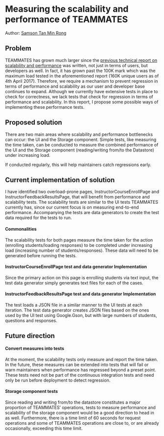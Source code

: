 # Measuring the scalability and performance of TEAMMATES
Author: [Samson Tan Min Rong](bit.ly/samsontanresume)
## Problem
TEAMMATES has grown much larger since the [previous technical report on scalability and performance](https://docs.google.com/document/pub?id=1C7fn11fKsgGUx0AT_nH9ZQBi3G7o5zpYqwIIAC40CxU&embedded=true) was written, not just in terms of users, but developers as well. In fact, it has grown past the 100K mark which was the maximum load tested in the aforementioned report (160K unique users as of 4th April 2017). Therefore, we require a mechanism to prevent regression in terms of performance and scalability as our user and developer base continues to expand. Although we currently have extensive tests in place to check for correctness, we lack tests that check for regression in terms of performance and scalability. In this report, I propose some possible ways of implementing these performance tests.

## Proposed solution
There are two main areas where scalability and performance bottlenecks can occur: the UI and the Storage component. Simple tests, like measuring the time taken, can be conducted to measure the combined performance of the UI and the Storage component (reading/writing from/to the Datastore) under increasing load.

If conducted regularly, this will help maintainers catch regressions early.

## Current implementation of solution
I have identified two overload-prone pages, InstructorCourseEnrollPage and InstructorFeedbackResultsPage, that will benefit from performance and scalability tests. The scalability tests are similar to the UI tests TEAMMATES currently has, since our current focus is on measuring end-to-end performance. Accompanying the tests are data generators to create the test data required for the tests to run.

#### Commonalities
The scalability tests for both pages measure the time taken for the action (enrolling students/loading responses) to be completed under increasing load (increasing number of students/responses). These data will need to be generated before running the tests.

#### InstructorCourseEnrollPage test and data generator Implementation
Since the primary action on this page is enrolling students via text input, the test data generator simply generates text files for each of the cases.

#### InstructorFeedbackResultsPage test and data generator Implementation
The test loads a JSON file in a similar manner to the UI tests at each iteration. The test data generator creates JSON files based on the ones used by the UI test using Google.Gson, but with large numbers of students, questions and responses.

## Future direction

#### Convert measures into tests
At the moment, the scalability tests only measure and report the time taken. In the future, these measures can be extended into tests that will fail or warn maintainers when performance has regressed beyond a preset point. These tests need not be part of the continuous integration tests and need only be run before deployment to detect regression.

#### Storage component tests
Since reading and writing from/to the datastore constitutes a major proportion of TEAMMATES’ operations, tests to measure performance and scalability of the storage component would be a good direction to head in as well. Furthermore, there is a time limit of 60 seconds for request operations and some of TEAMMATES operations are close to, or are already occasionally, exceeding this time limit.
